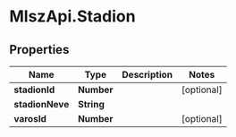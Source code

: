 # MlszApi.Stadion

## Properties

Name | Type | Description | Notes
------------ | ------------- | ------------- | -------------
**stadionId** | **Number** |  | [optional] 
**stadionNeve** | **String** |  | 
**varosId** | **Number** |  | [optional] 


